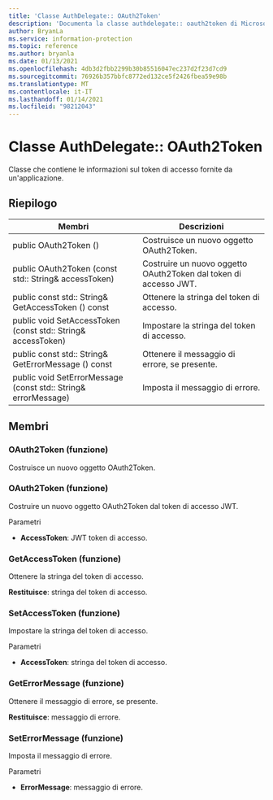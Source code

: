 ```yaml
---
title: 'Classe AuthDelegate:: OAuth2Token'
description: 'Documenta la classe authdelegate:: oauth2token di Microsoft Information Protection (MIP) SDK.'
author: BryanLa
ms.service: information-protection
ms.topic: reference
ms.author: bryanla
ms.date: 01/13/2021
ms.openlocfilehash: 4db3d2fbb2299b30b85516047ec237d2f23d7cd9
ms.sourcegitcommit: 76926b357bbfc8772ed132ce5f2426fbea59e98b
ms.translationtype: MT
ms.contentlocale: it-IT
ms.lasthandoff: 01/14/2021
ms.locfileid: "98212043"
---
```

# <a name="class-authdelegateoauth2token"></a>Classe AuthDelegate:: OAuth2Token 
Classe che contiene le informazioni sul token di accesso fornite da un'applicazione.
  
## <a name="summary"></a>Riepilogo
 Membri                        | Descrizioni                                
--------------------------------|---------------------------------------------
public OAuth2Token ()  |  Costruisce un nuovo oggetto OAuth2Token.
public OAuth2Token (const std:: String& accessToken)  |  Costruire un nuovo oggetto OAuth2Token dal token di accesso JWT.
public const std:: String& GetAccessToken () const  |  Ottenere la stringa del token di accesso.
public void SetAccessToken (const std:: String& accessToken)  |  Impostare la stringa del token di accesso.
public const std:: String& GetErrorMessage () const  |  Ottenere il messaggio di errore, se presente.
public void SetErrorMessage (const std:: String& errorMessage)  |  Imposta il messaggio di errore.
  
## <a name="members"></a>Membri
  
### <a name="oauth2token-function"></a>OAuth2Token (funzione)
Costruisce un nuovo oggetto OAuth2Token.
  
### <a name="oauth2token-function"></a>OAuth2Token (funzione)
Costruire un nuovo oggetto OAuth2Token dal token di accesso JWT.

Parametri  
* **AccessToken**: JWT token di accesso.


  
### <a name="getaccesstoken-function"></a>GetAccessToken (funzione)
Ottenere la stringa del token di accesso.

  
**Restituisce**: stringa del token di accesso.
  
### <a name="setaccesstoken-function"></a>SetAccessToken (funzione)
Impostare la stringa del token di accesso.

Parametri  
* **AccessToken**: stringa del token di accesso.


  
### <a name="geterrormessage-function"></a>GetErrorMessage (funzione)
Ottenere il messaggio di errore, se presente.

  
**Restituisce**: messaggio di errore.
  
### <a name="seterrormessage-function"></a>SetErrorMessage (funzione)
Imposta il messaggio di errore.

Parametri  
* **ErrorMessage**: messaggio di errore.

